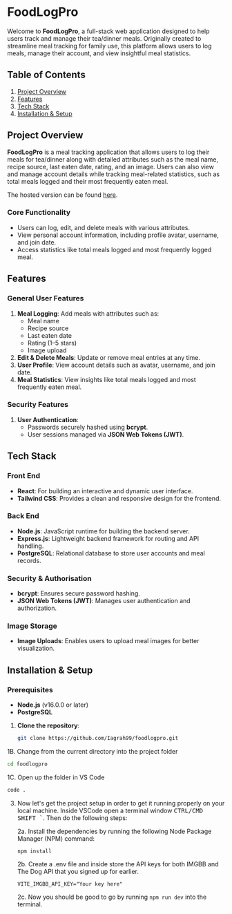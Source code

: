 # FoodLogPro

Welcome to **FoodLogPro**, a full-stack web application designed to help users track and manage their tea/dinner meals. Originally created to streamline meal tracking for family use, this platform allows users to log meals, manage their account, and view insightful meal statistics.

## Table of Contents
1. [Project Overview](#project-overview)
2. [Features](#features)
3. [Tech Stack](#tech-stack)
4. [Installation & Setup](#installation--setup)

## Project Overview

**FoodLogPro** is a meal tracking application that allows users to log their meals for tea/dinner along with detailed attributes such as the meal name, recipe source, last eaten date, rating, and an image. Users can also view and manage account details while tracking meal-related statistics, such as total meals logged and their most frequently eaten meal.

The hosted version can be found [here](https://foodlogpro.vercel.app/).

### Core Functionality
- Users can log, edit, and delete meals with various attributes.
- View personal account information, including profile avatar, username, and join date.
- Access statistics like total meals logged and most frequently logged meal.

## Features

### General User Features
1. **Meal Logging**: Add meals with attributes such as:
   - Meal name
   - Recipe source
   - Last eaten date
   - Rating (1–5 stars)
   - Image upload
2. **Edit & Delete Meals**: Update or remove meal entries at any time.
3. **User Profile**: View account details such as avatar, username, and join date.
4. **Meal Statistics**: View insights like total meals logged and most frequently eaten meal.

### Security Features
1. **User Authentication**:
   - Passwords securely hashed using **bcrypt**.
   - User sessions managed via **JSON Web Tokens (JWT)**.


## Tech Stack

### Front End
- **React**: For building an interactive and dynamic user interface.
- **Tailwind CSS**: Provides a clean and responsive design for the frontend.

### Back End
- **Node.js**: JavaScript runtime for building the backend server.
- **Express.js**: Lightweight backend framework for routing and API handling.
- **PostgreSQL**: Relational database to store user accounts and meal records.

### Security & Authorisation
- **bcrypt**: Ensures secure password hashing.
- **JSON Web Tokens (JWT)**: Manages user authentication and authorization.

### Image Storage
- **Image Uploads**: Enables users to upload meal images for better visualization.

## Installation & Setup

### Prerequisites
- **Node.js** (v16.0.0 or later)
- **PostgreSQL**

1. **Clone the repository**:

   ```bash
   git clone https://github.com/Iagrah99/foodlogpro.git

 1B. Change from the current directory into the project folder
   
   ```bash
   cd foodlogpro
   ```

   1C. Open up the folder in VS Code

   ```bash
   code .
   ```
  
3. Now let's get the project setup in order to get it running properly on your local machine.
   Inside VSCode open a terminal window <kbd>CTRL/CMD SHIFT `</kbd>. Then do the following steps:

   2a.  Install the dependencies by running the following Node Package Manager (NPM) command: 

   ```
   npm install
   ```

   2b. Create a .env file and inside store the API keys for both IMGBB and The Dog API that you signed up for earlier.

   ```
   VITE_IMGBB_API_KEY="Your key here"
   ```
   2c. Now you should be good to go by running `npm run dev` into the terminal.
